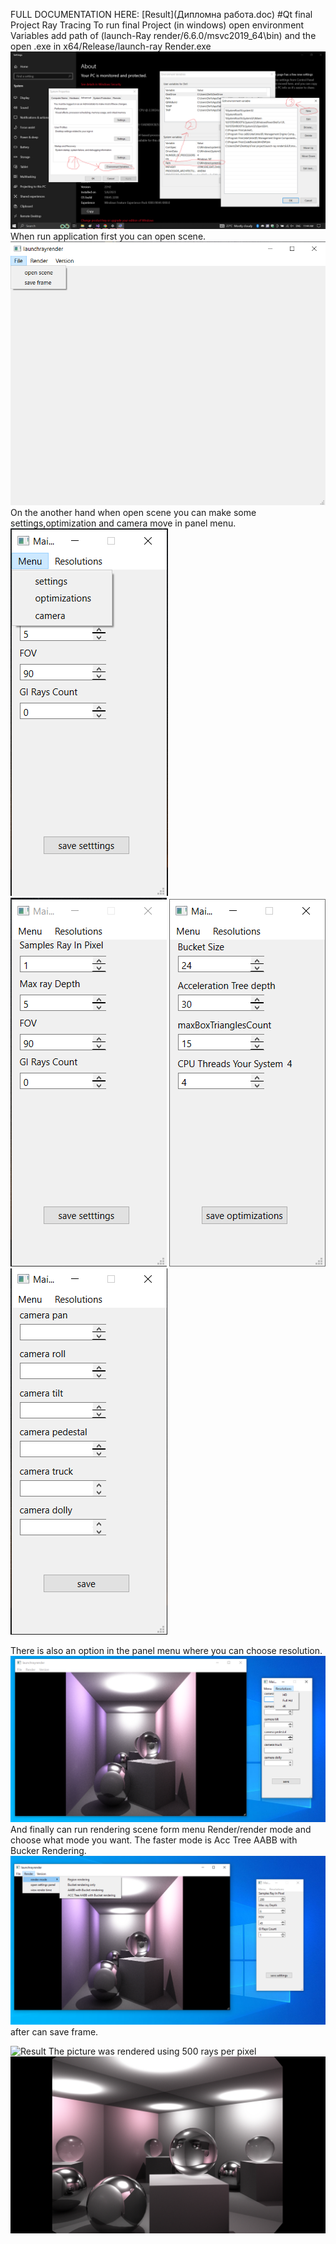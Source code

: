 FULL DOCUMENTATION HERE: [Result](Дипломна работа.doc)
#Qt final Project Ray Tracing
To run final Project (in windows) open environment Variables add path of (launch-Ray render/6.6.0/msvc2019_64\bin) and the open .exe in x64/Release/launch-ray Render.exe
![Result](/instruciton/set.png)
When run application first you can open scene.
![Result](/instruciton/openScene.png)
On the another hand when open scene you can make some settings,optimization and camera move in panel menu.
![Result](/instruciton/panelMenu.png)
![Result](/instruciton/setting.png)
![Result](/instruciton/opti.png)
![Result](/instruciton/cameraSetting.png)

There is also an option in the panel menu where you can choose resolution.
![Result](/instruciton/5.png)
And finally can run rendering scene form menu Render/render mode and choose what mode you want.
The faster mode is Acc Tree AABB with Bucker Rendering.
![Result](/instruciton/1.png)
after can save frame.

![Result](/instruciton/7.png)
The picture was rendered using 500 rays per pixel
![Result](/instruciton/500rays.png)
